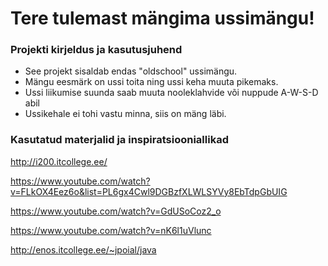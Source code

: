 # Tere tulemast mängima ussimängu! 

### Projekti kirjeldus ja kasutusjuhend

- See projekt sisaldab endas "oldschool" ussimängu. 
- Mängu eesmärk on ussi toita ning ussi keha muuta pikemaks.
- Ussi liikumise suunda saab muuta nooleklahvide või nuppude A-W-S-D abil
- Ussikehale ei tohi vastu minna, siis on mäng läbi. 

### Kasutatud materjalid ja inspiratsiooniallikad

http://i200.itcollege.ee/

https://www.youtube.com/watch?v=FLkOX4Eez6o&list=PL6gx4Cwl9DGBzfXLWLSYVy8EbTdpGbUIG

https://www.youtube.com/watch?v=GdUSoCoz2_o

https://www.youtube.com/watch?v=nK6l1uVlunc

http://enos.itcollege.ee/~jpoial/java

